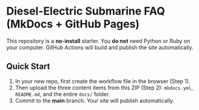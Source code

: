 # Diesel-Electric Submarine FAQ (MkDocs + GitHub Pages)

This repository is a **no-install** starter. You **do not** need Python or Ruby on your computer.
GitHub Actions will build and publish the site automatically.

## Quick Start
1. In your new repo, first create the workflow file in the browser (Step 1).
2. Then upload the three content items from this ZIP (Step 2): `mkdocs.yml`, `README.md`, and the entire `docs/` folder.
3. Commit to the **main** branch. Your site will publish automatically.
